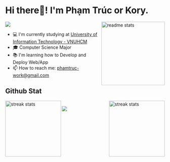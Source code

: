 <h1>
Hi there👋! I'm Phạm Trúc or Kory.
</h1>

<img src="https://github-readme-stats.vercel.app/api/top-langs/?username=phamtruc-work&layout=donut&theme=nord" alt="readme stats" align="right" height="200px"/>

<img src="https://readme-typing-svg.herokuapp.com/?font=Segeo-UI&size=35&center=true&vCenter=true&width=500&height=70&duration=3000&lines=Phạm+Thạch+Thanh+Trúc;Kory+The+Korgy;CS+Major;Web+Dev+Beginner;Dev+Ops+Wannabe" />

<ul>
    <li> 💻 I'm currently studying at <a href="https://en.uit.edu.vn/">University of Information Technology - VNUHCM</a> </li>
    <li> 🎓 Computer Science Major </li>
    <li> 📚 I'm learning how to Develop and Deploy Web/App </li>
    <li> 📫 How to reach me: <a href="mailto: phamtruc-work@gmail.com">phamtruc-work@gmail.com</a></li>
</ul>

<h2>
Github Stat
</h2>

<a href="https://github.com/DenverCoder1/github-readme-streak-stats"><img height="176" src="https://streak-stats.demolab.com/?user=phamtruc-work&count_private=false&theme=nord&border_radius=10&hide_border=true" alt="streak stats" align="right"/>

<a href="https://github.com/anuraghazra/github-readme-stats"><img height="176" src="https://github-readme-stats.vercel.app/api?username=phamtruc-work&show_icons=true&theme=nord&rank_icon=percentile&show=discussions_answered&line_height=24&border_radius=10&hide_border=true" alt="streak stats" align="left"/>


<br/>
<img src="https://github-readme-activity-graph.vercel.app/graph?username=phamtruc-work&theme=nord&radius=10&hide_border=true">
